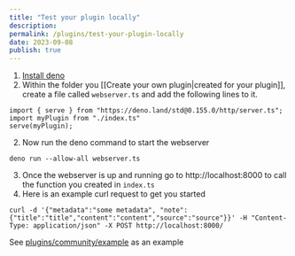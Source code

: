 ```yaml
---
title: "Test your plugin locally"
description: 
permalink: /plugins/test-your-plugin-locally
date: 2023-09-08
publish: true
---
```

1. [Install deno](https://deno.com/manual/getting_started/installation)
2. Within the folder you [[Create your own plugin|created for your plugin]], create a file called `webserver.ts` and add the following lines to it.
```
import { serve } from "https://deno.land/std@0.155.0/http/server.ts";
import myPlugin from "./index.ts"
serve(myPlugin);
```
2. Now run the deno command to start the webserver
```
deno run --allow-all webserver.ts
```
3. Once the webserver is up and running go to http://localhost:8000 to call the function you created in `index.ts`
4. Here is an example curl request to get you started
```
curl -d '{"metadata":"some metadata", "note":{"title":"title","content":"content","source":"source"}}' -H "Content-Type: application/json" -X POST http://localhost:8000/
```

 See [plugins/community/example](https://github.com/fleetingnotes/fleeting-notes-plugins/blob/main/plugins/community/example/index.ts) as an example